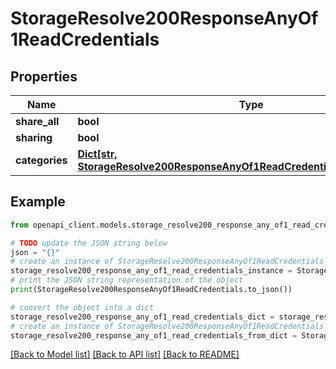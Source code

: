 # StorageResolve200ResponseAnyOf1ReadCredentials


## Properties

Name | Type | Description | Notes
------------ | ------------- | ------------- | -------------
**share_all** | **bool** |  | [optional] 
**sharing** | **bool** |  | [optional] 
**categories** | [**Dict[str, StorageResolve200ResponseAnyOf1ReadCredentialsCategoriesValue]**](StorageResolve200ResponseAnyOf1ReadCredentialsCategoriesValue.md) |  | [optional] 

## Example

```python
from openapi_client.models.storage_resolve200_response_any_of1_read_credentials import StorageResolve200ResponseAnyOf1ReadCredentials

# TODO update the JSON string below
json = "{}"
# create an instance of StorageResolve200ResponseAnyOf1ReadCredentials from a JSON string
storage_resolve200_response_any_of1_read_credentials_instance = StorageResolve200ResponseAnyOf1ReadCredentials.from_json(json)
# print the JSON string representation of the object
print(StorageResolve200ResponseAnyOf1ReadCredentials.to_json())

# convert the object into a dict
storage_resolve200_response_any_of1_read_credentials_dict = storage_resolve200_response_any_of1_read_credentials_instance.to_dict()
# create an instance of StorageResolve200ResponseAnyOf1ReadCredentials from a dict
storage_resolve200_response_any_of1_read_credentials_from_dict = StorageResolve200ResponseAnyOf1ReadCredentials.from_dict(storage_resolve200_response_any_of1_read_credentials_dict)
```
[[Back to Model list]](../README.md#documentation-for-models) [[Back to API list]](../README.md#documentation-for-api-endpoints) [[Back to README]](../README.md)


